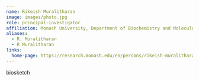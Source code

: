 ```yaml
---
name: Rikeish Muralitharan
image: images/photo.jpg
role: principal-investigator
affiliation: Monash University, Department of Biochemistry and Molecular Biology 
aliases:
  - R. Muralitharan
  - R Muralitharan
links:
  home-page: https://research.monash.edu/en/persons/rikeish-muralitharan
---
```


biosketch
